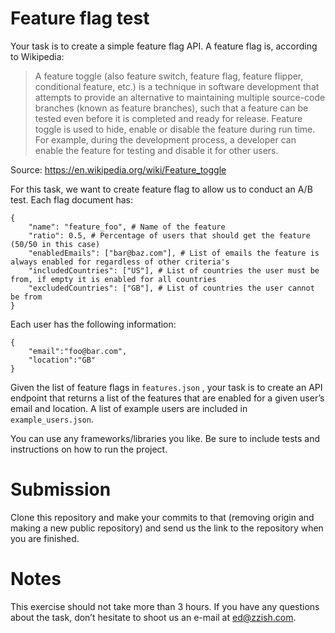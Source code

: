 # Feature flag test

Your task is to create a simple feature flag API. A feature flag is, according to Wikipedia:

> A feature toggle (also feature switch, feature flag, feature flipper, conditional feature, etc.) is a technique in software development that attempts to provide an alternative to maintaining multiple source-code branches (known as feature branches), such that a feature can be tested even before it is completed and ready for release. Feature toggle is used to hide, enable or disable the feature during run time. For example, during the development process, a developer can enable the feature for testing and disable it for other users.

Source:
https://en.wikipedia.org/wiki/Feature_toggle

For this task, we want to create feature flag to allow us to conduct an A/B test. Each flag document has:

```
{
    "name": "feature_foo", # Name of the feature
    "ratio": 0.5, # Percentage of users that should get the feature (50/50 in this case)
    "enabledEmails": ["bar@baz.com"], # List of emails the feature is always enabled for regardless of other criteria's
    "includedCountries": ["US"], # List of countries the user must be from, if empty it is enabled for all countries
    "excludedCountries": ["GB"], # List of countries the user cannot be from
}
```

Each user has the following information:

```
{
    "email":"foo@bar.com",
    "location":"GB"
}
```

Given the list of feature flags in `features.json` , your task is to create an API endpoint that returns a list of the features that are enabled for a given user’s email and location. A list of example users are included in `example_users.json`.

You can use any frameworks/libraries you like. Be sure to include tests and instructions on how to run the project.

# Submission

Clone this repository and make your commits to that (removing origin and making a new public repository) and send us the link to the repository when you are finished.

# Notes

This exercise should not take more than 3 hours. If you have any questions about the task, don’t hesitate to shoot us an e-mail at ed@zzish.com.
